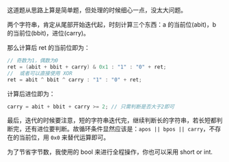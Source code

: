 这道题从思路上算是简单题，但处理的时候细心一点，没太大问题。

两个字符串，肯定从尾部开始迭代起，时刻计算三个东西：a 的当前位(abit)，b 的当前位(bbit)，进位(carry)。

那么计算后 ret 的当前位即为：
```cpp
// 奇数为1，偶数为0
ret = (abit + bbit + carry) & 0x1 : "1" : "0" + ret;
//  或者可以直接使用 XOR
ret = abit ^ bbit ^ carry : "1" : "0" + ret;
```

计算后进位即为：
```cpp
carry = abit + bbit + carry >= 2; // 只需判断是否大于2即可
```

最后，迭代的时候要注意，短的字符串迭代完，继续判断长的字符串，若长短都判断完，还有进位要判断。故循环条件显然应该是：`apos || bpos || carry`，不存在的当前位，用 `0x0` 来替代运算即可。

为了节省字节数，我使用的 bool 来进行全程操作，你也可以采用 short or int.
